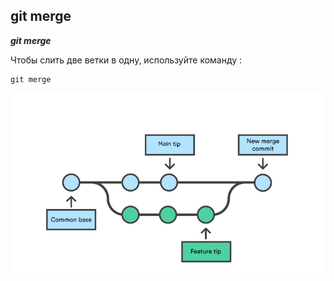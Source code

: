 ## git merge

***git merge***

Чтобы слить две ветки в одну, используйте команду :

```bash=
git merge
```

![](./assets/git%20merge.png)